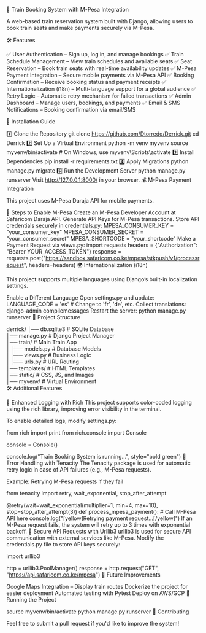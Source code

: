 🚆 Train Booking System with M-Pesa Integration

A web-based train reservation system built with Django, allowing users to book train seats and make payments securely via M-Pesa.

🛠 Features

✅ User Authentication – Sign up, log in, and manage bookings
✅ Train Schedule Management – View train schedules and available seats
✅ Seat Reservation – Book train seats with real-time availability updates
✅ M-Pesa Payment Integration – Secure mobile payments via M-Pesa API
✅ Booking Confirmation – Receive booking status and payment receipts
✅ Internationalization (i18n) – Multi-language support for a global audience
✅ Retry Logic – Automatic retry mechanism for failed transactions
✅ Admin Dashboard – Manage users, bookings, and payments
✅ Email & SMS Notifications – Booking confirmation via email/SMS

📌 Installation Guide

1️⃣ Clone the Repository
git clone https://github.com/Dtorredo/Derrick.git
cd Derrick
2️⃣ Set Up a Virtual Environment
python -m venv myvenv
source myvenv/bin/activate  # On Windows, use myvenv\Scripts\activate
3️⃣ Install Dependencies
pip install -r requirements.txt
4️⃣ Apply Migrations
python manage.py migrate
5️⃣ Run the Development Server
python manage.py runserver
Visit http://127.0.0.1:8000/ in your browser.
💰 M-Pesa Payment Integration

This project uses M-Pesa Daraja API for mobile payments.

📌 Steps to Enable M-Pesa
Create an M-Pesa Developer Account at Safaricom Daraja API.
Generate API Keys for M-Pesa transactions.
Store API credentials securely in credentials.py:
MPESA_CONSUMER_KEY = "your_consumer_key"
MPESA_CONSUMER_SECRET = "your_consumer_secret"
MPESA_SHORTCODE = "your_shortcode"
Make a Payment Request via views.py:
import requests
headers = {"Authorization": "Bearer YOUR_ACCESS_TOKEN"}
response = requests.post("https://sandbox.safaricom.co.ke/mpesa/stkpush/v1/processrequest", headers=headers)
🌍 Internationalization (i18n)

This project supports multiple languages using Django’s built-in localization settings.

Enable a Different Language
Open settings.py and update:
LANGUAGE_CODE = 'es'  # Change to 'fr', 'de', etc.
Collect translations:
django-admin compilemessages
Restart the server:
python manage.py runserver
📂 Project Structure

derrick/
│── db.sqlite3              # SQLite Database  
│── manage.py               # Django Project Manager  
│── train/                  # Main Train App  
│   ├── models.py           # Database Models  
│   ├── views.py            # Business Logic  
│   ├── urls.py             # URL Routing  
│── templates/              # HTML Templates  
│── static/                 # CSS, JS, and Images  
│── myvenv/                 # Virtual Environment  
🛠 Additional Features

📌 Enhanced Logging with Rich
This project supports color-coded logging using the rich library, improving error visibility in the terminal.

To enable detailed logs, modify settings.py:

from rich import print
from rich.console import Console

console = Console()

console.log("Train Booking System is running...", style="bold green")
📌 Error Handling with Tenacity
The Tenacity package is used for automatic retry logic in case of API failures (e.g., M-Pesa requests).

Example: Retrying M-Pesa requests if they fail

from tenacity import retry, wait_exponential, stop_after_attempt

@retry(wait=wait_exponential(multiplier=1, min=4, max=10), stop=stop_after_attempt(3))
def process_mpesa_payment():
    # Call M-Pesa API here
    console.log("[yellow]Retrying payment request...[/yellow]")
If an M-Pesa request fails, the system will retry up to 3 times with exponential backoff.
📌 Secure API Requests with Urllib3
urllib3 is used for secure API communication with external services like M-Pesa.
Modify the credentials.py file to store API keys securely:

import urllib3

http = urllib3.PoolManager()
response = http.request("GET", "https://api.safaricom.co.ke/mpesa")
📌 Future Improvements

Google Maps Integration – Display train routes
Dockerize the project for easier deployment
Automated testing with Pytest
Deploy on AWS/GCP
🚀 Running the Project

source myvenv/bin/activate
python manage.py runserver
👥 Contributing

Feel free to submit a pull request if you'd like to improve the system!
